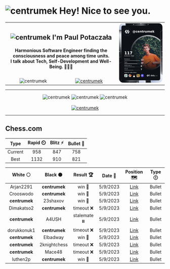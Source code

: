 <h1>
  <img
    src="https://emojis.slackmojis.com/emojis/images/1531849430/4246/blob-sunglasses.gif"
    width="30"
    alt="centrumek"
  />
  Hey! Nice to see you.
</h1>

<table>
  <tbody>
    <tr>
      <td align="center" width="70%" colspan="2">
        <h2>
          <img
            src="https://raw.githubusercontent.com/MartinHeinz/MartinHeinz/master/wave.gif"
            width="30px"
            alt="centrumek"
          />
          I'm Paul Potaczała
        </h2>
        <h4>
          Harmonious Software Engineer finding the consciousness and peace among time units.
          <br/>
          I talk about Tech, Self-Development and Well-Being. 🌿🧘🚀
        </h4>
      </td>
      <td width="30%" rowspan="2">
        <a href="https://app.daily.dev/centrumek">
          <img
            src="./devcard.png"
            alt="centrumek"
          />
        </a>
      </td>
    </tr>
    <tr align="center">
      <td>
        <img
          src="https://komarev.com/ghpvc/?username=centrumek&label=visitors&color=0e75b6&style=flat"
          alt="centrumek"
        >
      </td>
      <td>
        <a href="https://stackoverflow.com/users/14496012/centrumek">
          <img
            src="https://stackoverflow.com/users/flair/14496012.png?theme=dark"
            alt="centrumek"
          >
        </a>
      </td>
    </tr>
  </tbody>
</table>

---
<div align="center">
  <img 
    src="https://github-readme-stats.vercel.app/api?username=centrumek&show_icons=true&count_private=true&theme=darcula&hide_border=true&hide=issues,contribs&bg_color=00000000"
    alt="centrumek"
  />
  <img
    src="https://github-readme-stats.vercel.app/api/top-langs/?username=centrumek&layout=compact&hide_border=true&theme=darcula&bg_color=00000000&langs_count=6&exclude_repo=air-statistic-app"
    alt="centrumek"
  />
  <img 
    src="https://github-readme-streak-stats.herokuapp.com?user=centrumek&theme=darcula&hide_border=true&background=FFFFFF00"
    alt="centrumek"
  />
  <br/>
  <br/>
  <a href="https://www.buymeacoffee.com/centrumek">
    <img
      src="https://cdn.buymeacoffee.com/buttons/v2/default-orange.png"
      height="50"
      width="210"
      alt="centrumek"
    />
  </a>
</div>

---

## Chess.com

<div align="center">
<!--START_SECTION:chessStats-->
<!-- Automatically generated with https://github.com/Balastrong/chess-stats-action -->

| Type | Rapid ⏲️ | Blitz ⚡ | Bullet 🔫 |
|:---:|:---:|:---:|:---:|
| Current | 958 | 847 | 758 |
| Best | 1132 | 910 | 821 |

| White ⚪ | Black ⚫ | Result 🏆 | Date 📅 | Position 🗺️ | Type 🕕 |
|:---:|:---:|:---:|:---:|:---:|:---:|
| Arjan2291 | **centrumek** | win 🥇 | 5/9/2023 | <a href="http://www.ee.unb.ca/cgi-bin/tervo/fen.pl?select=8/1r3k1p/3R4/5bp1/1b6/4n1P1/1B1P1P1P/6K1 w - -">Link</a> | Bullet |
| Crooswodo | **centrumek** | win 🥇 | 5/9/2023 | <a href="http://www.ee.unb.ca/cgi-bin/tervo/fen.pl?select=8/8/8/3k2pp/8/4rPPP/8/5K2 w - -">Link</a> | Bullet |
| **centrumek** | 23shaxov | win 🥇 | 5/9/2023 | <a href="http://www.ee.unb.ca/cgi-bin/tervo/fen.pl?select=2kr1b1r/p7/n1p2p1q/2Ppp3/1p1P1P2/P5P1/2KN1Q2/2B1R3 b - -">Link</a> | Bullet |
| Dimakatso2 | **centrumek** | timeout ❌ | 5/9/2023 | <a href="http://www.ee.unb.ca/cgi-bin/tervo/fen.pl?select=8/p4q2/1b6/6p1/6Kp/4k3/P7/8 b - -">Link</a> | Bullet |
| **centrumek** | A4USH | stalemate ⏸️ | 5/9/2023 | <a href="http://www.ee.unb.ca/cgi-bin/tervo/fen.pl?select=7k/1R6/4B2p/P1B1Pp1P/5P2/2N5/8/6K1 b - -">Link</a> | Bullet |
| dorukkonuk1 | **centrumek** | timeout ❌ | 5/9/2023 | <a href="http://www.ee.unb.ca/cgi-bin/tervo/fen.pl?select=6r1/p1p5/1Pn5/8/1P1pP2k/5R1N/5K1P/8 b - -">Link</a> | Bullet |
| **centrumek** | Elbadway | win 🥇 | 5/9/2023 | <a href="http://www.ee.unb.ca/cgi-bin/tervo/fen.pl?select=8/pp6/2p1p2p/1PPp2k1/3K4/1P6/8/8 b - -">Link</a> | Bullet |
| **centrumek** | 2knightchess | timeout ❌ | 5/9/2023 | <a href="http://www.ee.unb.ca/cgi-bin/tervo/fen.pl?select=4rrk1/2b3p1/pp5p/5P2/4b1K1/6P1/P6P/8 w - -">Link</a> | Bullet |
| **centrumek** | Mace48 | timeout ❌ | 5/9/2023 | <a href="http://www.ee.unb.ca/cgi-bin/tervo/fen.pl?select=B7/6N1/p6k/1p1R4/4R2p/N7/PP3p1p/5K2 w - -">Link</a> | Bullet |
| luthen2p | **centrumek** | win 🥇 | 5/9/2023 | <a href="http://www.ee.unb.ca/cgi-bin/tervo/fen.pl?select=8/pp6/1k3N2/4p3/3pP3/2r5/PP2KP2/R1R5 w - -">Link</a> | Bullet |

<!--END_SECTION:chessStats-->
</div>
<!--
**centrumek/centrumek** is a ✨ _special_ ✨ repository because its `README.md` (this file) appears on your GitHub profile.

Here are some ideas to get you started:

- 🔭 I’m currently working on ...
- 🌱 I’m currently learning ...
- 👯 I’m looking to collaborate on ...
- 🤔 I’m looking for help with ...
- 💬 Ask me about ...
- 📫 How to reach me: ...
- 😄 Pronouns: ...
- ⚡ Fun fact: ...
-->
